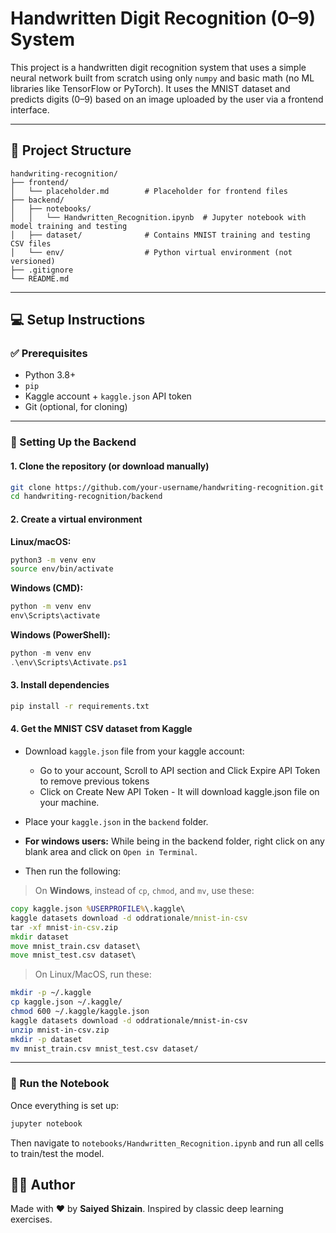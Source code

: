 
# Handwritten Digit Recognition (0–9) System

This project is a handwritten digit recognition system that uses a simple neural network built from scratch using only `numpy` and basic math (no ML libraries like TensorFlow or PyTorch). It uses the MNIST dataset and predicts digits (0–9) based on an image uploaded by the user via a frontend interface.

---

## 📁 Project Structure

```
handwriting-recognition/
├── frontend/
│   └── placeholder.md        # Placeholder for frontend files
├── backend/
│   ├── notebooks/
│   │   └── Handwritten_Recognition.ipynb  # Jupyter notebook with model training and testing
│   ├── dataset/              # Contains MNIST training and testing CSV files
│   └── env/                  # Python virtual environment (not versioned)
├── .gitignore
└── README.md
```

---

## 💻 Setup Instructions

### ✅ Prerequisites

- Python 3.8+
- `pip`
- Kaggle account + `kaggle.json` API token
- Git (optional, for cloning)

---

### 🧪 Setting Up the Backend

#### 1. Clone the repository (or download manually)

```bash
git clone https://github.com/your-username/handwriting-recognition.git
cd handwriting-recognition/backend
```

#### 2. Create a virtual environment

**Linux/macOS:**

```bash
python3 -m venv env
source env/bin/activate
```

**Windows (CMD):**

```cmd
python -m venv env
env\Scripts\activate
```

**Windows (PowerShell):**

```powershell
python -m venv env
.\env\Scripts\Activate.ps1
```

#### 3. Install dependencies

```bash
pip install -r requirements.txt
```

#### 4. Get the MNIST CSV dataset from Kaggle
- Download `kaggle.json` file from your kaggle account:
	- Go to your account, Scroll to API section and Click Expire API Token to remove previous tokens
	- Click on Create New API Token - It will download kaggle.json file on your machine.
	
- Place your `kaggle.json` in the `backend` folder.
- **For windows users:** While being in the backend folder, right click on any blank area and click on `Open in Terminal`.
- Then run the following:

> On **Windows**, instead of `cp`, `chmod`, and `mv`, use these:
```cmd
copy kaggle.json %USERPROFILE%\.kaggle\
kaggle datasets download -d oddrationale/mnist-in-csv
tar -xf mnist-in-csv.zip
mkdir dataset
move mnist_train.csv dataset\
move mnist_test.csv dataset\
```

> On Linux/MacOS, run these:
```bash
mkdir -p ~/.kaggle
cp kaggle.json ~/.kaggle/
chmod 600 ~/.kaggle/kaggle.json
kaggle datasets download -d oddrationale/mnist-in-csv
unzip mnist-in-csv.zip
mkdir -p dataset
mv mnist_train.csv mnist_test.csv dataset/
```

---

### 📓 Run the Notebook

Once everything is set up:

```bash
jupyter notebook
```

Then navigate to `notebooks/Handwritten_Recognition.ipynb` and run all cells to train/test the model.

## 👨‍💻 Author

Made with ❤️ by **Saiyed Shizain**. Inspired by classic deep learning exercises.
